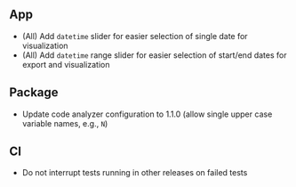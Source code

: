 ## App

- (All) Add `datetime` slider for easier selection of single date for visualization
- (All) Add `datetime` range slider for easier selection of start/end dates for export and visualization

## Package

- Update code analyzer configuration to 1.1.0 (allow single upper case variable names, e.g., `N`)

## CI

- Do not interrupt tests running in other releases on failed tests
